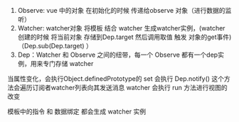 1. Observe: vue 中的对象 在初始化的时候 传递给observe 对象（进行数据的监听）
2. Watcher: watcher对象 将模板 结合 watcher 生成watcher实例，(watcher 创建的时候 将当前对象 存储到Dep.target 然后调用取值 触发 对象的get事件)（Dep.sub(Dep.target) ）
3. Dep：Watcher 和 Observe 之间的纽带，每一个 Observe 都有一个dep实例，用来专门存储 watcher

当属性变化，会执行Object.definedPrototype的 set 会执行 Dep.notify()
这个方法会遍历订阅者watcher列表向其发送消息  watcher 会执行 run 方法进行视图的改变

模板中的指令 和 数据绑定 都会生成 watcher 实例
 
